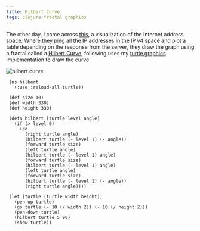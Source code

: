 ```yaml
---
title: Hilbert Curve
tags: clojure fractal graphics
---
```


The other day, I came across
[this](http://www.isi.edu/ant/address/index.html), a visualization of
the Internet address space. Where they ping all the IP addresses in the
IP v4 space and plot a table depending on the response from the server,
they draw the graph using a fractal called a [Hilbert
Curve](http://en.wikipedia.org/wiki/Hilbert_curve), following uses my
[turtle
graphics](/2010/01/09/a-simple-turtle-graphics-implementation-in-clojure/)
implementation to draw the curve.

![hilbert curve](/images/post/hilbert.png)

     (ns hilbert
       (:use :reload-all turtle))

     (def size 10)
     (def width 330)
     (def height 330)

     (defn hilbert [turtle level angle]
       (if (> level 0)
         (do 
           (right turtle angle)
           (hilbert turtle (- level 1) (- angle))
           (forward turtle size)
           (left turtle angle)
           (hilbert turtle (- level 1) angle)
           (forward turtle size)
           (hilbert turtle (- level 1) angle)
           (left turtle angle)
           (forward turtle size)
           (hilbert turtle (- level 1) (- angle))
           (right turtle angle))))

     (let [turtle (turtle width height)]
       (pen-up turtle)
       (go turtle (- 10 (/ width 2)) (- 10 (/ height 2)))
       (pen-down turtle)
       (hilbert turtle 5 90)
       (show turtle))

